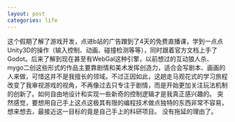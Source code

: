 ```yaml
---
layout: post
categories: life
---
```


这个假期了解了游戏开发，点进b站的广告蹭到了4天的免费直播课，学到一点点Unity3D的操作（输入控制、动画、碰撞检测等等），同时跟着官方文档上手了Godot。后来了解到现在甚至有WebGal这种引擎，以前想过的互动狼人杀、mygo二创这些形式的作品主要靠剧情和美术发挥创造力，适合会写剧本、画画的人来做，可惜这并不是我擅长的领域。不过正因如此，这趟走马观花式的学习旅程改变了我审视游戏的视角，不再像过去只专注于剧情，而是开始更加关注玩法机制的创新了。如何自由地设计和实现一些新奇的控制逻辑才是我真正感兴趣的。
突然感觉，要想用自己手上这点这极其有限的编程技术做点独特的东西非常不容易，想来想去，最接近这一目标的竟是自己手上的科研项目。
没有拖延的理由了。
